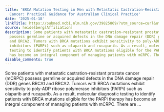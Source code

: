 ```yaml
---
title: 'BRCA Mutation Testing in Men with Metastatic Castration-Resistant Prostate
  Cancer: Practical Guidance for Australian Clinical Practice'
date: '2025-01-18'
linkTitle: https://pubmed.ncbi.nlm.nih.gov/39825869/?utm_source=curl&utm_medium=rss&utm_campaign=pubmed-2&utm_content=1FakS-2QOkCT8HsMOQP1bCRQ4YzyumYOmxmF0moLsQ3dFB1E9V&fc=20220326224207&ff=20250118170356&v=2.18.0.post9+e462414
source: heidelberg[Affiliation]
description: Some patients with metastatic castration-resistant prostate cancer (mCRPC)
  possess germline or acquired defects in the DNA damage repair (DDR) genes BRCA1
  and BRCA2. Tumors with BRCA mutations exhibit sensitivity to poly-ADP ribose polymerase
  inhibitors (PARPi) such as olaparib and rucaparib. As a result, molecular diagnostic
  testing to identify patients with BRCA mutations eligible for the PARPi therapy
  has become an integral component of managing patients with mCRPC. There are ...
disable_comments: true
---
```

Some patients with metastatic castration-resistant prostate cancer (mCRPC) possess germline or acquired defects in the DNA damage repair (DDR) genes BRCA1 and BRCA2. Tumors with BRCA mutations exhibit sensitivity to poly-ADP ribose polymerase inhibitors (PARPi) such as olaparib and rucaparib. As a result, molecular diagnostic testing to identify patients with BRCA mutations eligible for the PARPi therapy has become an integral component of managing patients with mCRPC. There are ...